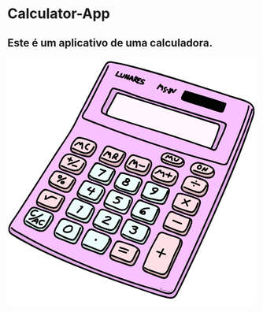 # Calculator-App

## Este é um aplicativo de uma calculadora.

![Calculator](https://github.com/bielmenezesc/calculator-app/blob/master/calculator.gif?s=460)
